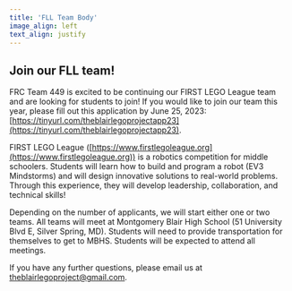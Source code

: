 ```yaml
---
title: 'FLL Team Body'
image_align: left
text_align: justify
---
```


<h2> Join our FLL team! </h2>

FRC Team 449 is excited to be continuing our FIRST LEGO League team and are looking for students to join! If you would like to join our team this year, please fill out this application by June 25, 2023: [https://tinyurl.com/theblairlegoprojectapp23](https://tinyurl.com/theblairlegoprojectapp23).

FIRST LEGO League ([https://www.firstlegoleague.org](https://www.firstlegoleague.org)) is a robotics competition for middle schoolers. Students will learn how to build and program a robot (EV3 Mindstorms) and will design innovative solutions to real-world problems. Through this experience, they will develop leadership, collaboration, and technical skills!

Depending on the number of applicants, we will start either one or two teams. All teams will meet at Montgomery Blair High School (51 University Blvd E, Silver Spring, MD). Students will need to provide transportation for themselves to get to MBHS. Students will be expected to attend all meetings.

If you have any further questions, please email us at [theblairlegoproject@gmail.com](theblairlegoproject@gmail.com).